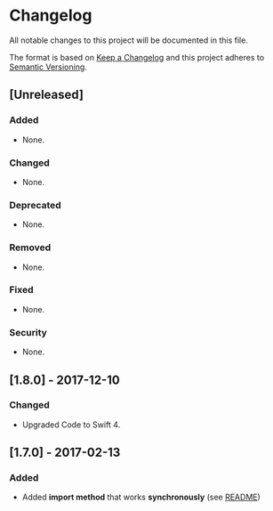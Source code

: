 # Changelog
All notable changes to this project will be documented in this file.

The format is based on [Keep a Changelog](http://keepachangelog.com/en/1.0.0/) and this project adheres to [Semantic Versioning](http://semver.org/spec/v2.0.0.html).

## [Unreleased]
### Added
- None.
### Changed
- None.
### Deprecated
- None.
### Removed
- None.
### Fixed
- None.
### Security
- None.

## [1.8.0] - 2017-12-10
### Changed
- Upgraded Code to Swift 4.

## [1.7.0] - 2017-02-13
### Added
- Added **import method** that works **synchronously** (see [README](https://github.com/Flinesoft/CSVImporter#import-synchronously))
